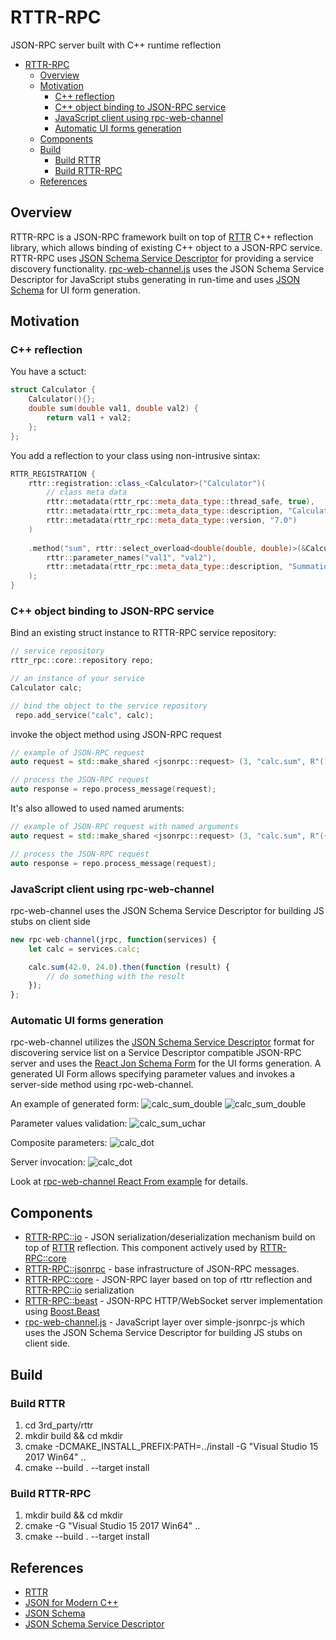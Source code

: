 # RTTR-RPC
JSON-RPC server built with C++ runtime reflection

- [RTTR-RPC](#rttr-rpc)
  - [Overview](#overview)
  - [Motivation](#motivation)
    - [C++ reflection](#c-reflection)
    - [C++ object binding to JSON-RPC service](#c-object-binding-to-json-rpc-service)
    - [JavaScript client using rpc-web-channel](#javascript-client-using-rpc-web-channel)
    - [Automatic UI forms generation](#automatic-ui-forms-generation)
  - [Components](#components)
  - [Build](#build)
    - [Build RTTR](#build-rttr)
    - [Build RTTR-RPC](#build-rttr-rpc)
  - [References](#references)


## Overview
RTTR-RPC is a JSON-RPC framework built on top of [RTTR](http://rttr.org) C++ reflection library, which allows binding of existing C++ object to a JSON-RPC service. RTTR-RPC uses [JSON Schema Service Descriptor](https://jsonrpc.org/historical/) for providing a service discovery functionality. [rpc-web-channel.js](https://github.com/kdeyev/rpc-web-channel) uses the JSON Schema Service Descriptor for  JavaScript stubs generating in run-time and uses [JSON Schema](https://json-schema.org) for UI form generation.

## Motivation

### C++ reflection
You have a sctuct:
~~~~~~~~~~~c++
struct Calculator {
    Calculator(){};
    double sum(double val1, double val2) {
        return val1 + val2;
    };
};
~~~~~~~~~~~
You add a reflection to your class using non-intrusive sintax:
~~~~~~~~~~~c++
RTTR_REGISTRATION {
    rttr::registration::class_<Calculator>("Calculator")(
        // class meta data
        rttr::metadata(rttr_rpc::meta_data_type::thread_safe, true), 
		rttr::metadata(rttr_rpc::meta_data_type::description, "Calculator service obj"),
        rttr::metadata(rttr_rpc::meta_data_type::version, "7.0")
	)
    
    .method("sum", rttr::select_overload<double(double, double)>(&Calculator::sum))(
    	rttr::parameter_names("val1", "val2"),
    	rttr::metadata(rttr_rpc::meta_data_type::description, "Summation of scalars")
    );
}
~~~~~~~~~~~
### C++ object binding to JSON-RPC service
Bind an existing struct instance to RTTR-RPC service repository:
~~~~~~~~~~~c++
// service repository
rttr_rpc::core::repository repo;

// an instance of your service
Calculator calc;

// bind the object to the service repository
 repo.add_service("calc", calc);
~~~~~~~~~~~

invoke the object method using JSON-RPC request
~~~~~~~~~~~c++
// example of JSON-RPC request
auto request = std::make_shared <jsonrpc::request> (3, "calc.sum", R"([42.0,24.0])");

// process the JSON-RPC request
auto response = repo.process_message(request);
~~~~~~~~~~~
It's also allowed to used named aruments:
~~~~~~~~~~~c++
// example of JSON-RPC request with named arguments
auto request = std::make_shared <jsonrpc::request> (3, "calc.sum", R"({"val1": 42.0, "val2": 24.0)");

// process the JSON-RPC request
auto response = repo.process_message(request);
~~~~~~~~~~~
### JavaScript client using rpc-web-channel
rpc-web-channel uses the JSON Schema Service Descriptor for building JS stubs on client side
~~~~~~~~~~~javascript
new rpc-web-channel(jrpc, function(services) {
    let calc = services.calc;

    calc.sum(42.0, 24.0).then(function (result) {
        // do something with the result
    });
};
~~~~~~~~~~~
### Automatic UI forms generation
rpc-web-channel utilizes the [JSON Schema Service Descriptor](https://jsonrpc.org/historical/json-schema-service-descriptor.html) format for discovering service list on a Service Descriptor compatible JSON-RPC server and uses the [React Jon Schema Form](https://github.com/mozilla-services/react-jsonschema-form) for the UI forms generation. A generated UI Form allows specifying parameter values and invokes a server-side method using rpc-web-channel.

An example of generated form:
![calc_sum_double](img/calc_sum_double.png)
![calc_sum_double](img/calc_sum_double_1.png)

Parameter values validation:
![calc_sum_uchar](img/calc_sum_uchar_1.png)

Composite parameters:
![calc_dot](img/calc_dot_1.png)

Server invocation:
![calc_dot](img/calc_dot_2.png)

Look at [rpc-web-channel React From example](https://github.com/kdeyev/rpc-web-channel/tree/master/examples/react-froms-client) for details.


## Components

* [RTTR-RPC::io](https://github.com/kdeyev/rttr_rpc/tree/master/src/io) - JSON serialization/deserialization mechanism build on top of [RTTR](http://rttr.org) reflection. This component actively used by [RTTR-RPC::core](https://github.com/kdeyev/rttr_rpc/tree/master/src/core)
* [RTTR-RPC::jsonrpc](https://github.com/kdeyev/rttr_rpc/tree/master/src/jsonrpc) - base infrastructure of JSON-RPC messages.
 * [RTTR-RPC::core](https://github.com/kdeyev/rttr_rpc/tree/master/src/core) - JSON-RPC layer based on top of rttr reflection and [RTTR-RPC::io](https://github.com/kdeyev/rttr_rpc/tree/master/src/io) serialization 
 * [RTTR-RPC::beast](https://github.com/kdeyev/rttr_rpc/tree/master/src/beast) - JSON-RPC HTTP/WebSocket server implementation using [Boost.Beast](https://github.com/boostorg/beast)  
* [rpc-web-channel.js](https://github.com/kdeyev/rpc-web-channel) - JavaScript layer over simple-jsonrpc-js which uses the JSON Schema Service Descriptor for building JS stubs on client side. 

## Build
### Build RTTR 
1. cd 3rd_party/rttr
2. mkdir build && cd mkdir
3. cmake -DCMAKE_INSTALL_PREFIX:PATH=../install -G "Visual Studio 15 2017 Win64" ..
4. cmake --build . --target install

### Build RTTR-RPC
1. mkdir build && cd mkdir
2. cmake -G "Visual Studio 15 2017 Win64" ..
3. cmake --build . --target install

## References
* [RTTR](http://rttr.org)
* [JSON for Modern C++](https://github.com/nlohmann/json)
* [JSON Schema](https://json-schema.org)
* [JSON Schema Service Descriptor](https://jsonrpc.org/historical/)
